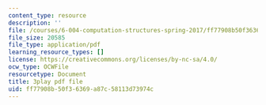 ```yaml
---
content_type: resource
description: ''
file: /courses/6-004-computation-structures-spring-2017/ff77908b50f36369a87c58113d73974c_QCo-RtfLzyc.pdf
file_size: 20585
file_type: application/pdf
learning_resource_types: []
license: https://creativecommons.org/licenses/by-nc-sa/4.0/
ocw_type: OCWFile
resourcetype: Document
title: 3play pdf file
uid: ff77908b-50f3-6369-a87c-58113d73974c
---
```

